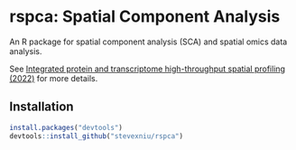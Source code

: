 # rspca: Spatial Component Analysis

An R package for spatial component analysis (SCA) and spatial omics data analysis. 

See <a href="https://doi.org/10.1101/2022.03.15.484516" target="_blank">Integrated protein and transcriptome high-throughput spatial profiling (2022)</a> for more details.


## Installation

``` r
install.packages("devtools")
devtools::install_github("stevexniu/rspca")
```




